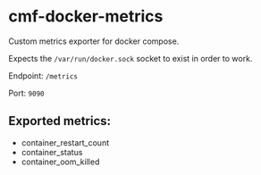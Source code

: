 # cmf-docker-metrics

Custom metrics exporter for docker compose.

Expects the `/var/run/docker.sock` socket to exist in order to work.

Endpoint: `/metrics`

Port: `9090`

## Exported metrics:

- container_restart_count
- container_status
- container_oom_killed

